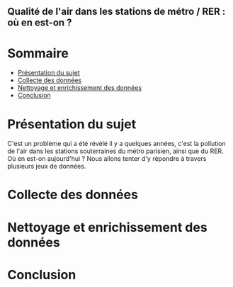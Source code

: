 ## Qualité de l'air dans les stations de métro / RER : où en est-on ?
# Sommaire

- [Présentation du sujet](#presentation-du-sujet)
- [Collecte des données](#collecte-des-données)
- [Nettoyage et enrichissement des données](#nettoyage-et-enrichissement-des-données)
- [Conclusion](#conclusion)

# Présentation du sujet

C'est un problème qui a été révélé il y a quelques années, c'est la pollution de l'air dans les stations souterraines du métro parisien, ainsi que du RER. Où en est-on aujourd'hui ? Nous allons tenter d'y répondre à travers plusieurs jeux de données.

# Collecte des données

# Nettoyage et enrichissement des données

# Conclusion
